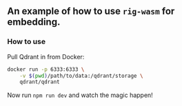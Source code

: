 ## An example of how to use `rig-wasm` for embedding.

### How to use
Pull Qdrant in from Docker:
```bash
docker run -p 6333:6333 \
    -v $(pwd)/path/to/data:/qdrant/storage \
    qdrant/qdrant
```

Now run `npm run dev` and watch the magic happen!
